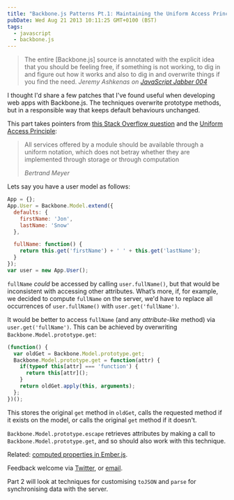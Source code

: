 ```yaml
---
title: "Backbone.js Patterns Pt.1: Maintaining the Uniform Access Principle"
pubDate: Wed Aug 21 2013 10:11:25 GMT+0100 (BST)
tags:
  - javascript
  - backbone.js
---
```


<blockquote>The entire [Backbone.js] source is annotated with the explicit idea that you should be feeling free, if something is not working, to dig in and figure out how it works and also to dig in and overwrite things if you find the need. <cite>Jeremy Ashkenas <span class="lower byline">on</span> <a href="http://javascriptjabber.com/004-jsj-backbone-js-with-jeremy-ashkenas/">JavaScript Jabber 004</a></cite></blockquote>

<p>I thought I'd share a few patches that I've found useful when developing web apps with Backbone.js. The techniques overwrite prototype methods, but in a responsible way that keeps default behaviours unchanged.</p>

<p>This part takes pointers from <a href="http://stackoverflow.com/questions/6695503/whats-the-best-way-to-override-model-getattr-in-backbone-js">this Stack Overflow question</a> and the <a href="http://c2.com/cgi/wiki?UniformAccessPrinciple">Uniform Access Principle</a>:</p>

<blockquote><p>All services offered by a module should be available through a uniform notation, which does not betray whether they are implemented through storage or through computation</p><cite>Bertrand Meyer</cite></blockquote>

<p>Lets say you have a user model as follows:</p>

```js
App = {};
App.User = Backbone.Model.extend({
  defaults: {
    firstName: 'Jon',
    lastName: 'Snow'
  },

  fullName: function() {
    return this.get('firstName') + ' ' + this.get('lastName');
  }
});
var user = new App.User();
```

<p><code>fullName</code> <em>could</em> be accessed by calling <code>user.fullName()</code>, but that would be inconsistent with accessing other attributes. What&#x2019;s more, if, for example, we decided to compute <code>fullName</code> on the server, we'd have to replace all occurrences of <code>user.fullName()</code> with <code>user.get('fullName')</code>.</p>

<p>It would be better to access <code>fullName</code> (and any <em>attribute-like</em> method) via <code>user.get('fullName')</code>. This can be achieved by overwriting <code>Backbone.Model.prototype.get</code>:</p>

```js
(function() {
  var oldGet = Backbone.Model.prototype.get;
  Backbone.Model.prototype.get = function(attr) {
    if(typeof this[attr] === 'function') {
      return this[attr]();
    }
    return oldGet.apply(this, arguments);
  };
})();
```

<p>This stores the original <code>get</code> method in <code>oldGet</code>, calls the requested method if it exists on the model, or calls the original <code>get</code> method if it doesn't.</p>

<p><code>Backbone.Model.prototype.escape</code> retrieves attributes by making a call to <code>Backbone.Model.prototype.get</code>, and so should also work with this technique.</p>

<p>Related: <a href="http://emberjs.com/guides/object-model/computed-properties/">computed properties in Ember.js</a>.</p>

<p>Feedback welcome via <a href="https://twitter.com/domchristie">Twitter</a>, or <a href="mailto:christiedom@gmail.com">email</a>.

</p><p>Part 2 will look at techniques for customising <code>toJSON</code> and <code>parse</code> for synchronising data with the server.</p>
